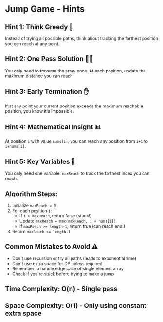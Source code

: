 # Jump Game - Hints

## Hint 1: Think Greedy 🎯
Instead of trying all possible paths, think about tracking the farthest position you can reach at any point.

## Hint 2: One Pass Solution 🏃‍♂️
You only need to traverse the array once. At each position, update the maximum distance you can reach.

## Hint 3: Early Termination ✋
If at any point your current position exceeds the maximum reachable position, you know it's impossible.

## Hint 4: Mathematical Insight 📊
At position `i` with value `nums[i]`, you can reach any position from `i+1` to `i+nums[i]`.

## Hint 5: Key Variables 🔑
You only need one variable: `maxReach` to track the farthest index you can reach.

## Algorithm Steps:
1. Initialize `maxReach = 0`
2. For each position `i`:
   - If `i > maxReach`, return false (stuck!)
   - Update `maxReach = max(maxReach, i + nums[i])`
   - If `maxReach >= length-1`, return true (can reach end!)
3. Return `maxReach >= length-1`

## Common Mistakes to Avoid ⚠️
- Don't use recursion or try all paths (leads to exponential time)
- Don't use extra space for DP unless required
- Remember to handle edge case of single element array
- Check if you're stuck before trying to make a jump

## Time Complexity: O(n) - Single pass
## Space Complexity: O(1) - Only using constant extra space